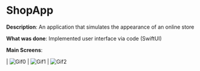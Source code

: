 # ShopApp

**Description**: An application that simulates the appearance of an online store

**What was done**: Implemented user interface via code (SwiftUI)

**Main Screens**:

| ![Gif0](https://github.com/vel9988/ShopApp/assets/58105647/0a7f8456-bfa8-4db9-8813-215ca5a84699)
| ![Gif1](https://github.com/vel9988/ShopApp/assets/58105647/c3233353-6086-4dc3-9810-096e959f88cf)
| ![Gif2](https://github.com/vel9988/ShopApp/assets/58105647/9041a0c7-a1e7-4ada-ae45-1e8984f6c58c)






